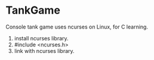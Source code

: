# TankGame
Console tank game uses ncurses on Linux, for C learning.

1. install ncurses library.
2. #include <ncurses.h>
3. link with ncurses library.

